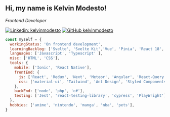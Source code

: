<h2> Hi, my name is Kelvin Modesto! </h2>
<p><em>Frontend Developer</em></p>


[![Linkedin: kelvinmodesto](https://img.shields.io/badge/-kelvinmodesto-blue?style=flat-square&logo=Linkedin&logoColor=white&link=https://www.linkedin.com/in/kelvinmodesto/)](https://www.linkedin.com/in/kelvinmodesto/)
[![GitHub kelvinmodesto](https://img.shields.io/github/followers/kelvinmodesto?label=follow&style=social)](https://github.com/kelvinmodesto)

```javascript
const myself = {
  workingStatus: 'On frontend development',
  learningBacklog: ['Svelte', 'Svelte Kit','Vue', 'Pinia', 'React 18', 'GraphQL'],
  languages: ['Javascript', 'Typescript' ],
  misc: ['HTML', 'CSS'],
  tools: {
    mobile: ['Ionic', 'React Native'],
    frontEnd: {
      js: ['React', 'Redux', 'Next', 'Meteor', 'Angular', 'React-Query'],
      css: ['material-ui', 'Tailwind', 'Ant Design', 'Styled Components', 'bulma', 'bootstrap', 'emotion', 'Scss', 'Less']
    },
    backEnd: ['node', 'php', 'c#'],
    testing: ['Jest', 'react-testing-library', 'cypress', 'PlayWright'],
  },
  hobbies: ['anime', 'nintendo', 'manga', 'nba', 'pets'],
}
```
